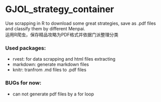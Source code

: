 # GJOL_strategy_container
Use scrapping in R to download some great strategies, save as .pdf files and classify them by different Menpai.  
运用R爬虫，保存精品攻略为PDF格式并依据门派整理分类

### Used packages:
*  rvest: for data scrapping and html files extracting
*  markdown: generate markdown files
*  knitr: tranfrom .md files to .pdf files


### BUGs for now:
*  can not generate pdf files by a for loop
